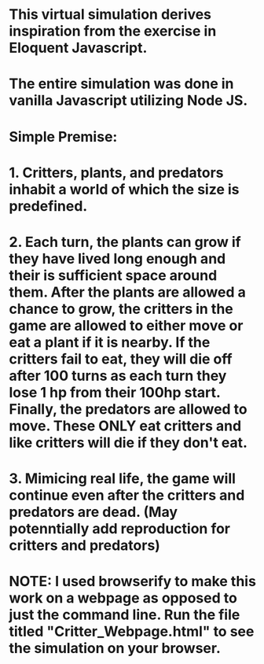 # This virtual simulation derives inspiration from the exercise in Eloquent Javascript.
# The entire simulation was done in vanilla Javascript utilizing Node JS. 

# Simple Premise:
# 1. Critters, plants, and predators inhabit a world of which the size is predefined. 
# 2. Each turn, the plants can grow if they have lived long enough and their is sufficient space around them. After the plants are allowed a chance to grow, the critters in the game are allowed to either  move  or eat a  plant if it is nearby. If the critters fail to eat, they will die off after 100 turns as each turn they lose 1 hp from their 100hp start. Finally,  the predators are allowed to move. These ONLY eat critters and like critters will die if they don't eat.
# 3. Mimicing real life, the game will continue even after the critters and predators are dead. (May potenntially add reproduction for critters and predators)

# NOTE: I used browserify to make this work on a webpage as opposed to just the command line. Run the file titled "Critter_Webpage.html" to see the simulation on your browser.